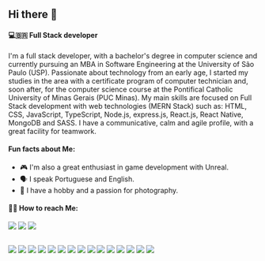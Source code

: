 ## Hi there 🫡

#### 💻🇧🇷 Full Stack developer

I'm a full stack developer, with a bachelor's degree in computer science and currently pursuing an MBA in Software Engineering at the University of São Paulo (USP). Passionate about technology from an early age, I started my studies in the area with a certificate program of computer technician and, soon after, for the computer science course at the Pontifical Catholic University of Minas Gerais (PUC Minas). My main skills are focused on Full Stack development with web technologies (MERN Stack) such as: HTML, CSS, JavaScript, TypeScript, Node.js, express.js, React.js, React Native, MongoDB and SASS. I have a communicative, calm and agile profile, with a great facility for teamwork.

#### Fun facts about Me:

- 🎮 I'm also a great enthusiast in game development with Unreal.
- 🗣️ I speak Portuguese and English.
- 📸 I have a hobby and a passion for photography.

#### 👨🏻 How to reach Me:

<a href="mailto:ribborges@outlook.com"><img src="https://img.icons8.com/?size=30&id=LPcVDft9Isqt&format=png" target="_blank"/></a>
<a href="https://www.linkedin.com/in/ribborges/"><img src="https://img.icons8.com/?size=30&id=xuvGCOXi8Wyg&format=png" target="_blank"/></a>
<a href="https://richardborges.vercel.app/"><img src="https://img.icons8.com/?size=30&id=naDnVpQ3BNkR&format=png"></a>

##

<div>
  <img src="https://img.icons8.com/?size=50&id=108784&format=png">
  <img src="https://img.icons8.com/?size=50&id=uJM6fQYqDaZK&format=png">
  <img src="https://img.icons8.com/?size=50&id=QBqFNfPPB2Kx&format=png">
	<img src="https://img.icons8.com/?size=50&id=84710&format=png">
	<img src="https://img.icons8.com/?size=50&id=4PiNHtUJVbLs&format=png">
  <img src="https://img.icons8.com/?size=50&id=hsPbhkOH4FMe&format=png">
  <img src="https://img.icons8.com/?size=50&id=WNoJgbzDr3i2&format=png">
	<img src="https://img.icons8.com/?size=50&id=NfbyHexzVEDk&format=png">
	<img src="https://img.icons8.com/?size=50&id=38561&format=png">
  <img src="https://img.icons8.com/?size=50&id=74402&format=png">
 	<img src="https://img.icons8.com/?size=50&id=33039&format=png">
	<img src="https://img.icons8.com/?size=50&id=22813&format=png">
	<img src="https://img.icons8.com/?size=50&id=20906&format=png">
	<img src="https://img.icons8.com/?size=50&id=haeAxVQEIg0F&format=png">
	<img src="https://img.icons8.com/?size=50&id=34301&format=png">
</div>

##
